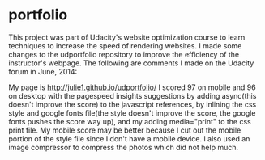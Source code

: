 portfolio
=========
This project was part of Udacity's website optimization course
to learn techniques to increase the speed of rendering websites.
I made some changes to the udportfolio repository to improve 
the efficiency of the instructor's webpage.  The following are 
comments I made on the Udacity forum in June, 2014:

My page is http://julie1.github.io/udportfolio/  I scored 97 on mobile and 96 on desktop with the pagespeed
insights suggestions by adding async(this doesn't improve the score) to the javascript references, by inlining the css style and google fonts file(the style doesn't improve the score, the google fonts pushes the score way up), and my adding media="print" to the css print file. My mobile score may be better because I cut out the mobile portion of the style file since I don't have a mobile device. I also used an image compressor to compress the photos which did not help much. 
